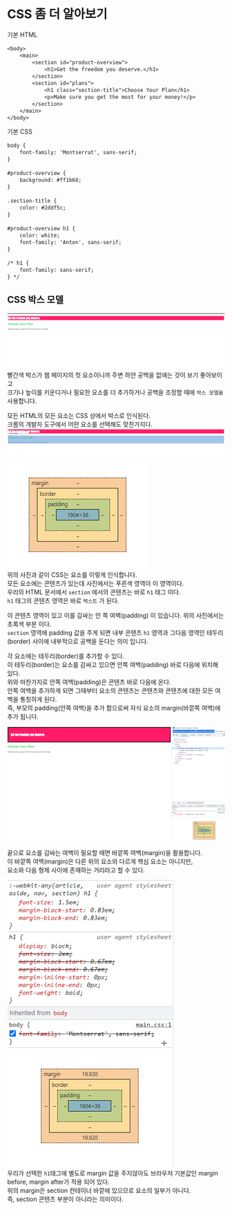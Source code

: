 # CSS 좀 더 알아보기
기본 HTML
```
<body>
    <main>
        <section id="product-overview">
            <h1>Get the freedom you deserve.</h1>
        </section>
        <section id="plans">
            <h1 class="section-title">Choose Your Plan</h1>
            <p>Make sure you get the most for your money!</p>
        </section>
    </main>
</body>

```
기본 CSS
```
body {
    font-family: 'Montserrat', sans-serif;
}

#product-overview {
    background: #ff1b68;
}

.section-title {
    color: #2ddf5c;
}

#product-overview h1 {
    color: white;
    font-family: 'Anton', sans-serif;
}

/* h1 {
    font-family: sans-serif;
} */
```
## CSS 박스 모델
![box.PNG](more_about_css/box.PNG)  
빨간색 박스가 웹 페이지의 첫 요소이니까 주변 하얀 공백을 없애는 것이 보기 좋아보이고  
크기나 높이를 키운다거나 필요한 요소를 더 추가하거나 공백을 조정할 때에 `박스 모델을` 사용합니다.  
  
모든 HTML의 모든 요소는 CSS 상에서 박스로 인식된다.  
크롬의 개발자 도구에서 어떤 요소를 선택해도 맞찬가지다.
![box.PNG](more_about_css/1.box.PNG)  

![box.PNG](more_about_css/2.box.PNG)  
위의 사진과 같이 CSS는 요소를 이렇게 인식합니다.  
모든 요소에는 콘텐츠가 있는데 사진에서는 푸른색 영역이 이 영역이다.  
우리의 HTML 문서에서 `section` 에서의 콘텐츠는 바로 `h1` 태그 이다.  
`h1` 태그의 콘텐츠 영역은 바로 `텍스트` 가 된다.  

이 콘텐츠 영역이 있고 이를 감싸는 안 쪽 여벽(padding) 이 있습니다. 위의 사진에서는 초록색 부분 이다.  
`section` 영역에 padding 값을 주게 되면  내부 콘탠츠 `h1` 영역과 그다음 영역인 테두리(border) 사이에 내부적으로 공백을 둔다는 의미 입니다.  
  
각 요소에는 테두리(border)를 추가할 수 있다.  
이 테두리(border)는 요소를 감싸고 있으면 안쪽 여백(padding) 바로 다음에 위치해 있다.  
위와 마찬가지로 안쪽 여백(padding)은 콘텐츠 바로 다음에 온다.  
안쪽 여백을 추가하게 되면 그때부터 요소의 콘텐츠는 콘텐츠와 콘텐츠에 대한 모든 여백을 통칭하게 된다.  
즉, 부모의 padding(안쪽 여백)을 추가 함으로써 자식 요소의 margin(바깥쪽 여백)에 추가 됩니다.

![box.PNG](more_about_css/border.PNG)

끝으로 요소를 감싸는 여백이 필요할 때면 바깥쪽 여백(margin)을 활용합니다.  
이 바깥쪽 여백(margin)은 다른 위의 요소와 다르게 핵심 요소는 아니지만,  
요소와 다음 형제 사이에 존재하는 거리라고 할 수 있다.  

![box.PNG](more_about_css/margin.PNG)  
우리가 선택한 `h1`태그에 별도로 margin 값을 주지않아도 브라우저 기본값인 margin before, margin after가 적용 되어 있다.  
위의 margin은 section 컨테이너 바깥에 있으므로 요소의 일부가 아니다.  
즉, section 콘텐츠 부분이 아니라는 의미이다.
